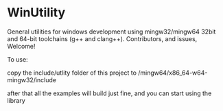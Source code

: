 # WinUtility
General utilities for windows development using mingw32/mingw64 32bit and 64-bit toolchains (g++ and clang++). Contributors, and issues, Welcome! 

To use:

copy the include/utlity folder of this project to /mingw64/x86_64-w64-mingw32/include
 
 after that all the examples will build just fine, and you can start using the library 

